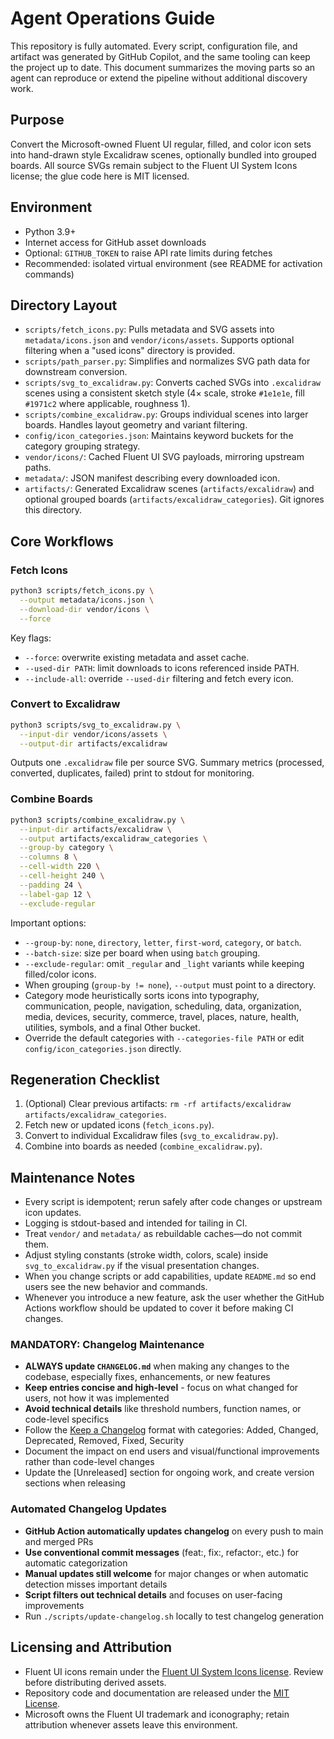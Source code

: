 # Agent Operations Guide

This repository is fully automated. Every script, configuration file, and artifact was generated by GitHub Copilot, and the same tooling can keep the project up to date. This document summarizes the moving parts so an agent can reproduce or extend the pipeline without additional discovery work.

## Purpose

Convert the Microsoft-owned Fluent UI regular, filled, and color icon sets into hand-drawn style Excalidraw scenes, optionally bundled into grouped boards. All source SVGs remain subject to the Fluent UI System Icons license; the glue code here is MIT licensed.

## Environment

- Python 3.9+
- Internet access for GitHub asset downloads
- Optional: `GITHUB_TOKEN` to raise API rate limits during fetches
- Recommended: isolated virtual environment (see README for activation commands)

## Directory Layout

- `scripts/fetch_icons.py`: Pulls metadata and SVG assets into `metadata/icons.json` and `vendor/icons/assets`. Supports optional filtering when a "used icons" directory is provided.
- `scripts/path_parser.py`: Simplifies and normalizes SVG path data for downstream conversion.
- `scripts/svg_to_excalidraw.py`: Converts cached SVGs into `.excalidraw` scenes using a consistent sketch style (4× scale, stroke `#1e1e1e`, fill `#1971c2` where applicable, roughness 1).
- `scripts/combine_excalidraw.py`: Groups individual scenes into larger boards. Handles layout geometry and variant filtering.
- `config/icon_categories.json`: Maintains keyword buckets for the category grouping strategy.
- `vendor/icons/`: Cached Fluent UI SVG payloads, mirroring upstream paths.
- `metadata/`: JSON manifest describing every downloaded icon.
- `artifacts/`: Generated Excalidraw scenes (`artifacts/excalidraw`) and optional grouped boards (`artifacts/excalidraw_categories`). Git ignores this directory.

## Core Workflows

### Fetch Icons

```bash
python3 scripts/fetch_icons.py \
  --output metadata/icons.json \
  --download-dir vendor/icons \
  --force
```

Key flags:
- `--force`: overwrite existing metadata and asset cache.
- `--used-dir PATH`: limit downloads to icons referenced inside PATH.
- `--include-all`: override `--used-dir` filtering and fetch every icon.

### Convert to Excalidraw

```bash
python3 scripts/svg_to_excalidraw.py \
  --input-dir vendor/icons/assets \
  --output-dir artifacts/excalidraw
```

Outputs one `.excalidraw` file per source SVG. Summary metrics (processed, converted, duplicates, failed) print to stdout for monitoring.

### Combine Boards

```bash
python3 scripts/combine_excalidraw.py \
  --input-dir artifacts/excalidraw \
  --output artifacts/excalidraw_categories \
  --group-by category \
  --columns 8 \
  --cell-width 220 \
  --cell-height 240 \
  --padding 24 \
  --label-gap 12 \
  --exclude-regular
```

Important options:
- `--group-by`: `none`, `directory`, `letter`, `first-word`, `category`, or `batch`.
- `--batch-size`: size per board when using `batch` grouping.
- `--exclude-regular`: omit `_regular` and `_light` variants while keeping filled/color icons.
- When grouping (`group-by != none`), `--output` must point to a directory.
- Category mode heuristically sorts icons into typography, communication, people, navigation, scheduling, data, organization, media, devices, security, commerce, travel, places, nature, health, utilities, symbols, and a final Other bucket.
- Override the default categories with `--categories-file PATH` or edit `config/icon_categories.json` directly.

## Regeneration Checklist

1. (Optional) Clear previous artifacts: `rm -rf artifacts/excalidraw artifacts/excalidraw_categories`.
2. Fetch new or updated icons (`fetch_icons.py`).
3. Convert to individual Excalidraw files (`svg_to_excalidraw.py`).
4. Combine into boards as needed (`combine_excalidraw.py`).

## Maintenance Notes

- Every script is idempotent; rerun safely after code changes or upstream icon updates.
- Logging is stdout-based and intended for tailing in CI.
- Treat `vendor/` and `metadata/` as rebuildable caches—do not commit them.
- Adjust styling constants (stroke width, colors, scale) inside `svg_to_excalidraw.py` if the visual presentation changes.
- When you change scripts or add capabilities, update `README.md` so end users see the new behavior and commands.
- Whenever you introduce a new feature, ask the user whether the GitHub Actions workflow should be updated to cover it before making CI changes.

### **MANDATORY: Changelog Maintenance**
- **ALWAYS update `CHANGELOG.md`** when making any changes to the codebase, especially fixes, enhancements, or new features
- **Keep entries concise and high-level** - focus on what changed for users, not how it was implemented
- **Avoid technical details** like threshold numbers, function names, or code-level specifics
- Follow the [Keep a Changelog](https://keepachangelog.com/en/1.0.0/) format with categories: Added, Changed, Deprecated, Removed, Fixed, Security
- Document the impact on end users and visual/functional improvements rather than code-level changes
- Update the [Unreleased] section for ongoing work, and create version sections when releasing

### **Automated Changelog Updates**
- **GitHub Action automatically updates changelog** on every push to main and merged PRs
- **Use conventional commit messages** (feat:, fix:, refactor:, etc.) for automatic categorization
- **Manual updates still welcome** for major changes or when automatic detection misses important details
- **Script filters out technical details** and focuses on user-facing improvements
- Run `./scripts/update-changelog.sh` locally to test changelog generation

## Licensing and Attribution

- Fluent UI icons remain under the [Fluent UI System Icons license](https://github.com/microsoft/fluentui-system-icons). Review before distributing derived assets.
- Repository code and documentation are released under the [MIT License](LICENSE).
- Microsoft owns the Fluent UI trademark and iconography; retain attribution whenever assets leave this environment.
